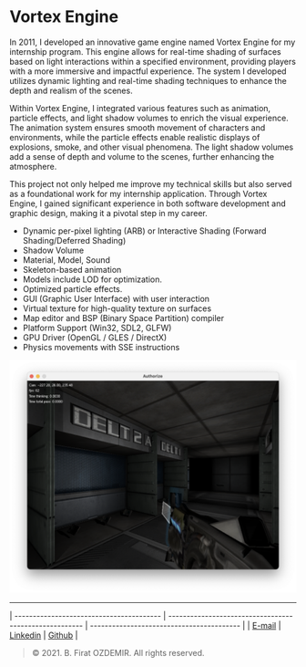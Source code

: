 # Vortex Engine

In 2011, I developed an innovative game engine named Vortex Engine for my internship program. This engine allows for real-time shading of surfaces based on light interactions within a specified environment, providing players with a more immersive and impactful experience. The system I developed utilizes dynamic lighting and real-time shading techniques to enhance the depth and realism of the scenes.

Within Vortex Engine, I integrated various features such as animation, particle effects, and light shadow volumes to enrich the visual experience. The animation system ensures smooth movement of characters and environments, while the particle effects enable realistic displays of explosions, smoke, and other visual phenomena. The light shadow volumes add a sense of depth and volume to the scenes, further enhancing the atmosphere.

This project not only helped me improve my technical skills but also served as a foundational work for my internship application. Through Vortex Engine, I gained significant experience in both software development and graphic design, making it a pivotal step in my career.

* Dynamic per-pixel lighting (ARB) or Interactive Shading (Forward Shading/Deferred Shading)
* Shadow Volume
* Material, Model, Sound
* Skeleton-based animation
* Models include LOD for optimization.
* Optimized particle effects.
* GUI (Graphic User Interface) with user interaction
* Virtual texture for high-quality texture on surfaces
* Map editor and BSP (Binary Space Partition) compiler
* Platform Support (Win32, SDL2, GLFW)
* GPU Driver (OpenGL / GLES / DirectX)
* Physics movements with SSE instructions

![Vortex Engine](assets/vortex-1.png)

---

| ---------------------------------------- | ------------------------------------------------------ | ----------------------------------------- |
| [E-mail](mail:b.firat.ozdemir@gmail.com) | [Linkedin](https://www.linkedin.com/in/bfiratozdemir/) | [Github](https://github.com/JackCampbell) |


> © 2021. B. Firat OZDEMIR. All rights reserved.


